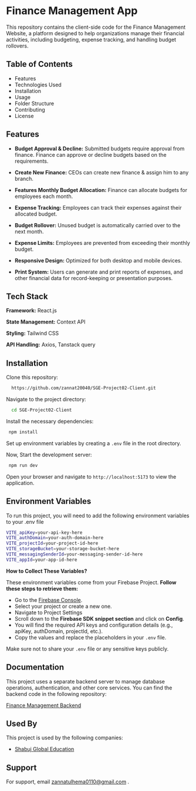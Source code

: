 
# Finance Management App 

This repository contains the client-side code for the Finance Management Website, a platform designed to help organizations manage their financial activities, including budgeting, expense tracking, and handling budget rollovers.


## Table of Contents

- Features
- Technologies Used
- Installation
- Usage
- Folder Structure
- Contributing
- License


## Features

- **Budget Approval & Decline:** Submitted budgets require approval from finance. Finance can approve or decline budgets based on the requirements.

- **Create New Finance:** CEOs can create new finance & assign him to any branch.

- **Features Monthly Budget Allocation:** Finance can allocate budgets for employees each month.
- **Expense Tracking:** Employees can track their expenses against their allocated budget.
- **Budget Rollover:** Unused budget is automatically carried over to the next month.
- **Expense Limits:** Employees are prevented from exceeding their monthly budget.
- **Responsive Design:** Optimized for both desktop and mobile devices.
- **Print System:** Users can generate and print reports of expenses, and other financial data for record-keeping or presentation purposes.
## Tech Stack

**Framework:** React.js 

**State Management:** Context API 

**Styling:** Tailwind CSS 

**API Handling:** Axios, Tanstack query


## Installation

Clone this repository:

```bash
  https://github.com/zannat20040/SGE-Project02-Client.git
```
    
Navigate to the project directory:

```bash
  cd SGE-Project02-Client
```
Install the necessary dependencies:
```bash
 npm install

```
Set up environment variables by creating a ``` .env ```  file in the root directory.


Now, Start the development server:
```bash
 npm run dev
```

Open your browser and navigate to ```http://localhost:5173``` to view the application.
## Environment Variables

To run this project, you will need to add the following environment variables to your .env file

```bash 
VITE_apiKey=your-api-key-here
VITE_authDomain=your-auth-domain-here
VITE_projectId=your-project-id-here
VITE_storageBucket=your-storage-bucket-here
VITE_messagingSenderId=your-messaging-sender-id-here
VITE_appId=your-app-id-here

```

**How to Collect These Variables?**

These environment variables come from your Firebase Project. **Follow these steps to retrieve them:**

- Go to the [Firebase Console](https://console.firebase.google.com/u/0/).
- Select your project or create a new one.
- Navigate to Project Settings
- Scroll down to the **Firebase SDK snippet section** and click on **Config**.
- You will find the required API keys and configuration details (e.g., apiKey, authDomain, projectId, etc.).
- Copy the values and replace the placeholders in your ```.env```  file.

Make sure not to share your ```.env``` file or any sensitive keys publicly.
## Documentation

This project uses a separate backend server to manage database operations, authentication, and other core services. You can find the backend code in the following repository:


[Finance Management Backend](https://github.com/sadmanryanriad/SGE-project02-Backend)


## Used By

This project is used by the following companies:

- [Shabuj Global Education](https://choosealicense.com/licenses/mit/)



## Support

For support, email zannatulhema0110@gmail.com .

